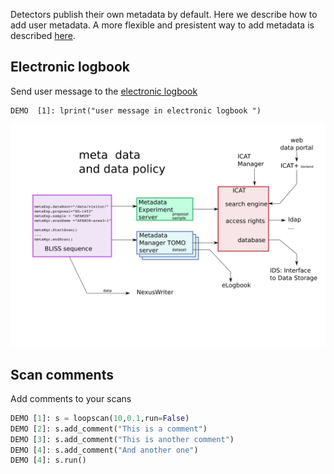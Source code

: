 Detectors publish their own metadata by default. Here we describe how to add user metadata. A more flexible and presistent way to add metadata is described [here](dev_data_metadata.md).

## Electronic logbook
Send user message to the [electronic logbook](https://data.esrf.fr)

```
DEMO  [1]: lprint("user message in electronic logbook ")
```


![Data diagram](img/data_ESRF_paths.svg)


## Scan comments
Add comments to your scans

```python
DEMO [1]: s = loopscan(10,0.1,run=False)
DEMO [2]: s.add_comment("This is a comment")
DEMO [3]: s.add_comment("This is another comment")
DEMO [4]: s.add_comment("And another one")
DEMO [4]: s.run()
```
